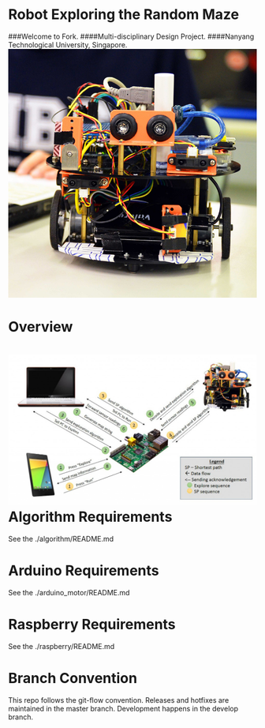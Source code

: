 Robot Exploring the Random Maze
==============
###Welcome to Fork.
####Multi-disciplinary Design Project. 
####Nanyang Technological University, Singapore.   
![pic](./img/p0.jpg)

Overview
==============
![pic](./img/p1.jpg)
Algorithm Requirements
==============
See the ./algorithm/README.md

Arduino Requirements
==============
See the ./arduino_motor/README.md


Raspberry Requirements
==============
See the ./raspberry/README.md

Branch Convention
==============
This repo follows the git-flow convention. Releases and hotfixes are maintained in the master branch. Development happens in the develop branch. 